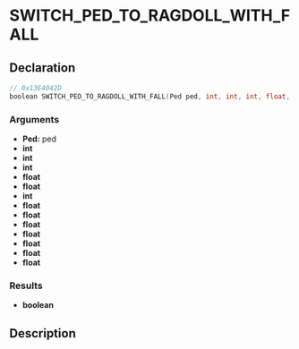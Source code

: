 # SWITCH_PED_TO_RAGDOLL_WITH_FALL

## Declaration
```cpp
// 0x13E4042D
boolean SWITCH_PED_TO_RAGDOLL_WITH_FALL(Ped ped, int, int, int, float, float, int, float, float, float, float, float, float, float);
```

### Arguments
- **Ped:** ped
- **int**
- **int**
- **int**
- **float**
- **float**
- **int**
- **float**
- **float**
- **float**
- **float**
- **float**
- **float**
- **float**

### Results
- **boolean**

## Description
